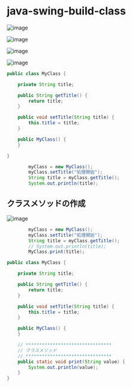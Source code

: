 # java-swing-build-class

![image](https://user-images.githubusercontent.com/1501327/184102429-6db56e9b-2cd3-4c4d-aec2-5b0d67ff5a6f.png)

![image](https://user-images.githubusercontent.com/1501327/184102809-ba46b88b-5056-4b5a-831d-4d668bc13205.png)

![image](https://user-images.githubusercontent.com/1501327/184103061-360b11d2-d6f6-4b7c-b11d-66ee6720e435.png)

![image](https://user-images.githubusercontent.com/1501327/184103234-565d2c20-4c74-4e13-a3f0-1ea65fcb3857.png)

```java
public class MyClass {

    private String title;

    public String getTitle() {
        return title;
    }

    public void setTitle(String title) {
        this.title = title;
    }

    public MyClass() {
    }

}
```

```java
        myClass = new MyClass();
        myClass.setTitle("処理開始");
        String title = myClass.getTitle();
        System.out.println(title);
```

## クラスメソッドの作成
![image](https://user-images.githubusercontent.com/1501327/184263087-b3582ad6-2ab1-4c3b-aa95-8df57e87baab.png)

```java
        myClass = new MyClass();
        myClass.setTitle("処理開始");
        String title = myClass.getTitle();
        // System.out.println(title);
        MyClass.print(title);
```

```java
public class MyClass {

    private String title;

    public String getTitle() {
        return title;
    }

    public void setTitle(String title) {
        this.title = title;
    }

    public MyClass() {
    }

    // ********************************
    // クラスメソッド
    // ********************************
    public static void print(String value) {
        System.out.println(value);
    }
}
```
